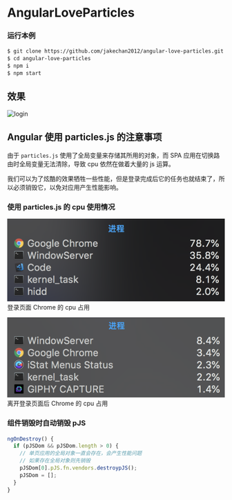 # AngularLoveParticles

### 运行本例

```bash
$ git clone https://github.com/jakechan2012/angular-love-particles.git
$ cd angular-love-particles
$ npm i
$ npm start
```

## 效果

![login](./login.gif)

## Angular 使用 particles.js 的注意事项

由于 `particles.js` 使用了全局变量来存储其所用的对象，而 SPA 应用在切换路由时全局变量无法清除，导致 cpu 依然在做着大量的 js 运算。

我们可以为了炫酷的效果牺牲一些性能，但是登录完成后它的任务也就结束了，所以必须销毁它，以免对应用产生性能影响。

### 使用 particles.js 的 cpu 使用情况

![with particles](./with-particles.png)  
登录页面 Chrome 的 cpu 占用

![no particles](./no-particles.png)  
离开登录页面后 Chrome 的 cpu 占用

### 组件销毁时自动销毁 pJS

```typescript
ngOnDestroy() {
  if (pJSDom && pJSDom.length > 0) {
    // 单页应用的全局对象一直会存在，会产生性能问题
    // 如果存在全局对象则先销毁
    pJSDom[0].pJS.fn.vendors.destroypJS();
    pJSDom = [];
  }
}
```